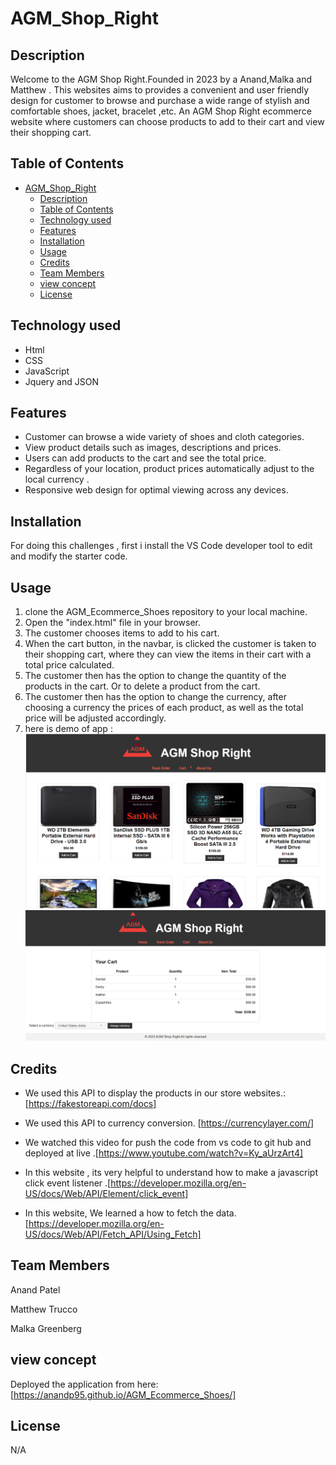 
# AGM_Shop_Right



## Description 
Welcome to the AGM Shop Right.Founded in 2023 by a Anand,Malka and Matthew . This   websites  aims to provides  a convenient and  user friendly design for customer to browse and purchase a wide range of stylish and comfortable shoes, jacket, bracelet ,etc.  An  AGM Shop Right ecommerce website where customers can choose products to add to their cart and view their shopping cart. 

## Table of Contents


- [AGM\_Shop\_Right](#agm_shop_right)
  - [Description](#description)
  - [Table of Contents](#table-of-contents)
  - [Technology used](#technology-used)
  - [Features](#features)
  - [Installation](#installation)
  - [Usage](#usage)
  - [Credits](#credits)
  - [Team Members](#team-members)
  - [view concept](#view-concept)
  - [License](#license)



## Technology used 

* Html 
* CSS
* JavaScript
* Jquery and JSON 
  
  
## Features 
*  Customer can browse a wide variety  of shoes and cloth categories.
*  View product details such as images, descriptions and prices.
*   Users can add products to the cart and see the total price. 
*  Regardless of your location, product prices automatically adjust to the local currency .
* Responsive web design for optimal viewing across any devices. 
  


## Installation

For doing this challenges , first i install the VS Code developer tool to edit and modify the starter code. 

## Usage

   
1. clone the AGM_Ecommerce_Shoes repository to your local machine.
2. Open the "index.html" file in your browser. 
3. The customer chooses items to add to his cart. 
4. When the cart button, in the navbar, is clicked the customer is taken to their shopping cart, where they can view the items in their cart with a total price calculated.
5. The customer then has the option to change the quantity of the products in the cart. Or to delete a product from the cart. 
6. The customer then has the option to change the currency, after choosing a currency the prices of each product, as well as the total price will be adjusted accordingly.
 7. here is demo of app :
    ![AGM Shop_Right  ](Assets/Images/sreenshot1.PNG)
    ![AGM Shop_Right  ](Assets/Images/screenshot2.PNG)



## Credits
* We used this API to display the products in our store websites.: [https://fakestoreapi.com/docs]
*  We used this API to currency conversion. [https://currencylayer.com/]
* We  watched this video for push the code from vs code to git hub and deployed at live .[https://www.youtube.com/watch?v=Ky_aUrzArt4]
* In this website , its very helpful to understand how to make a javascript click event listener .[https://developer.mozilla.org/en-US/docs/Web/API/Element/click_event]



* In this website, We  learned a how to fetch the data.[https://developer.mozilla.org/en-US/docs/Web/API/Fetch_API/Using_Fetch] 

## Team Members
Anand Patel

Matthew Trucco

Malka Greenberg
 
 ## view concept 
 
 Deployed the application from here:[https://anandp95.github.io/AGM_Ecommerce_Shoes/]
 
## License
N/A
